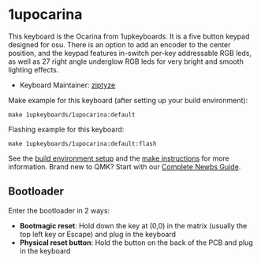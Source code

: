 # 1upocarina

This keyboard is the Ocarina from 1upkeyboards. It is a five button keypad designed for osu. There is an option to add an encoder to the center position, and the keypad features in-switch per-key addressable RGB leds, as well as 27 right angle underglow RGB leds for very bright and smooth lighting effects.

* Keyboard Maintainer: [ziptyze](https://github.com/ziptyze)

Make example for this keyboard (after setting up your build environment):

    make 1upkeyboards/1upocarina:default

Flashing example for this keyboard:

    make 1upkeyboards/1upocarina:default:flash

See the [build environment setup](https://docs.qmk.fm/#/getting_started_build_tools) and the [make instructions](https://docs.qmk.fm/#/getting_started_make_guide) for more information. Brand new to QMK? Start with our [Complete Newbs Guide](https://docs.qmk.fm/#/newbs).

## Bootloader

Enter the bootloader in 2 ways:

* **Bootmagic reset**: Hold down the key at (0,0) in the matrix (usually the top left key or Escape) and plug in the keyboard
* **Physical reset button**: Hold the button on the back of the PCB and plug in the keyboard
